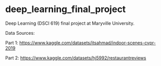 # deep_learning_final_project
Deep Learning (DSCI 619) final project at Maryville University.

Data Sources:

Part 1: https://www.kaggle.com/datasets/itsahmad/indoor-scenes-cvpr-2019

Part 2: https://www.kaggle.com/datasets/hj5992/restaurantreviews
